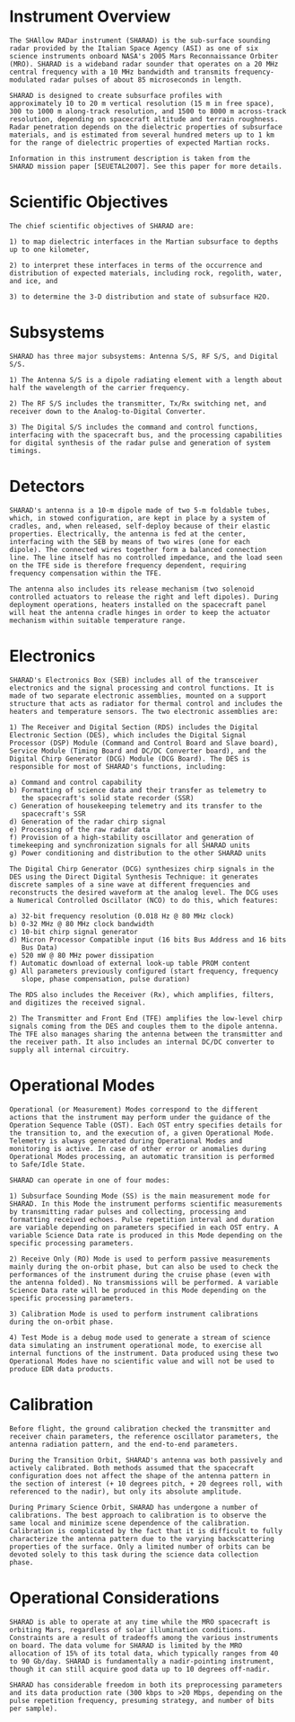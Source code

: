 
 
  Instrument Overview
  ===================
    The SHAllow RADar instrument (SHARAD) is the sub-surface sounding
    radar provided by the Italian Space Agency (ASI) as one of six
    science instruments onboard NASA's 2005 Mars Reconnaissance Orbiter
    (MRO). SHARAD is a wideband radar sounder that operates on a 20 MHz
    central frequency with a 10 MHz bandwidth and transmits frequency-
    modulated radar pulses of about 85 microseconds in length.
 
    SHARAD is designed to create subsurface profiles with
    approximately 10 to 20 m vertical resolution (15 m in free space),
    300 to 1000 m along-track resolution, and 1500 to 8000 m across-track
    resolution, depending on spacecraft altitude and terrain roughness.
    Radar penetration depends on the dielectric properties of subsurface
    materials, and is estimated from several hundred meters up to 1 km
    for the range of dielectric properties of expected Martian rocks.
 
    Information in this instrument description is taken from the
    SHARAD mission paper [SEUETAL2007]. See this paper for more details.
 
 
  Scientific Objectives
  =====================
    The chief scientific objectives of SHARAD are:
 
    1) to map dielectric interfaces in the Martian subsurface to depths
    up to one kilometer,
 
    2) to interpret these interfaces in terms of the occurrence and
    distribution of expected materials, including rock, regolith, water,
    and ice, and
 
    3) to determine the 3-D distribution and state of subsurface H2O.
 
 
  Subsystems
  =====================
    SHARAD has three major subsystems: Antenna S/S, RF S/S, and Digital
    S/S.
 
    1) The Antenna S/S is a dipole radiating element with a length about
    half the wavelength of the carrier frequency.
 
    2) The RF S/S includes the transmitter, Tx/Rx switching net, and
    receiver down to the Analog-to-Digital Converter.
 
    3) The Digital S/S includes the command and control functions,
    interfacing with the spacecraft bus, and the processing capabilities
    for digital synthesis of the radar pulse and generation of system
    timings.
 
 
  Detectors
  =====================
    SHARAD's antenna is a 10-m dipole made of two 5-m foldable tubes,
    which, in stowed configuration, are kept in place by a system of
    cradles, and, when released, self-deploy because of their elastic
    properties. Electrically, the antenna is fed at the center,
    interfacing with the SEB by means of two wires (one for each
    dipole). The connected wires together form a balanced connection
    line. The line itself has no controlled impedance, and the load seen
    on the TFE side is therefore frequency dependent, requiring
    frequency compensation within the TFE.
 
    The antenna also includes its release mechanism (two solenoid
    controlled actuators to release the right and left dipoles). During
    deployment operations, heaters installed on the spacecraft panel
    will heat the antenna cradle hinges in order to keep the actuator
    mechanism within suitable temperature range.
 
 
  Electronics
  =====================
    SHARAD's Electronics Box (SEB) includes all of the transceiver
    electronics and the signal processing and control functions. It is
    made of two separate electronic assemblies, mounted on a support
    structure that acts as radiator for thermal control and includes the
    heaters and temperature sensors. The two electronic assemblies are:
 
    1) The Receiver and Digital Section (RDS) includes the Digital
    Electronic Section (DES), which includes the Digital Signal
    Processor (DSP) Module (Command and Control Board and Slave board),
    Service Module (Timing Board and DC/DC Converter board), and the
    Digital Chirp Generator (DCG) Module (DCG Board). The DES is
    responsible for most of SHARAD's functions, including:
 
    a) Command and control capability
    b) Formatting of science data and their transfer as telemetry to
       the spacecraft's solid state recorder (SSR)
    c) Generation of housekeeping telemetry and its transfer to the
       spacecraft's SSR
    d) Generation of the radar chirp signal
    e) Processing of the raw radar data
    f) Provision of a high-stability oscillator and generation of
    timekeeping and synchronization signals for all SHARAD units
    g) Power conditioning and distribution to the other SHARAD units
 
    The Digital Chirp Generator (DCG) synthesizes chirp signals in the
    DES using the Direct Digital Synthesis Technique: it generates
    discrete samples of a sine wave at different frequencies and
    reconstructs the desired waveform at the analog level. The DCG uses
    a Numerical Controlled Oscillator (NCO) to do this, which features:
 
    a) 32-bit frequency resolution (0.018 Hz @ 80 MHz clock)
    b) 0-32 MHz @ 80 MHz clock bandwidth
    c) 10-bit chirp signal generator
    d) Micron Processor Compatible input (16 bits Bus Address and 16 bits
       Bus Data)
    e) 520 mW @ 80 MHz power dissipation
    f) Automatic download of external look-up table PROM content
    g) All parameters previously configured (start frequency, frequency
       slope, phase compensation, pulse duration)
 
    The RDS also includes the Receiver (Rx), which amplifies, filters,
    and digitizes the received signal.
 
    2) The Transmitter and Front End (TFE) amplifies the low-level chirp
    signals coming from the DES and couples them to the dipole antenna.
    The TFE also manages sharing the antenna between the transmitter and
    the receiver path. It also includes an internal DC/DC converter to
    supply all internal circuitry.
 
 
  Operational Modes
  =====================
    Operational (or Measurement) Modes correspond to the different
    actions that the instrument may perform under the guidance of the
    Operation Sequence Table (OST). Each OST entry specifies details for
    the transition to, and the execution of, a given Operational Mode.
    Telemetry is always generated during Operational Modes and
    monitoring is active. In case of other error or anomalies during
    Operational Modes processing, an automatic transition is performed
    to Safe/Idle State.
 
    SHARAD can operate in one of four modes:
 
    1) Subsurface Sounding Mode (SS) is the main measurement mode for
    SHARAD. In this Mode the instrument performs scientific measurements
    by transmitting radar pulses and collecting, processing and
    formatting received echoes. Pulse repetition interval and duration
    are variable depending on parameters specified in each OST entry. A
    variable Science Data rate is produced in this Mode depending on the
    specific processing parameters.
 
    2) Receive Only (RO) Mode is used to perform passive measurements
    mainly during the on-orbit phase, but can also be used to check the
    performances of the instrument during the cruise phase (even with
    the antenna folded). No transmissions will be performed. A variable
    Science Data rate will be produced in this Mode depending on the
    specific processing parameters.
 
    3) Calibration Mode is used to perform instrument calibrations
    during the on-orbit phase.
 
    4) Test Mode is a debug mode used to generate a stream of science
    data simulating an instrument operational mode, to exercise all
    internal functions of the instrument. Data produced using these two
    Operational Modes have no scientific value and will not be used to
    produce EDR data products.
 
  Calibration
  ===========
    Before flight, the ground calibration checked the transmitter and
    receiver chain parameters, the reference oscillator parameters, the
    antenna radiation pattern, and the end-to-end parameters.
 
    During the Transition Orbit, SHARAD's antenna was both passively and
    actively calibrated. Both methods assumed that the spacecraft
    configuration does not affect the shape of the antenna pattern in
    the section of interest (+ 10 degrees pitch, + 20 degrees roll, with
    referenced to the nadir), but only its absolute amplitude.
 
    During Primary Science Orbit, SHARAD has undergone a number of
    calibrations. The best approach to calibration is to observe the
    same local and minimize scene dependence of the calibration.
    Calibration is complicated by the fact that it is difficult to fully
    characterize the antenna pattern due to the varying backscattering
    properties of the surface. Only a limited number of orbits can be
    devoted solely to this task during the science data collection
    phase.
 
 
  Operational Considerations
  ==========================
    SHARAD is able to operate at any time while the MRO spacecraft is
    orbiting Mars, regardless of solar illumination conditions.
    Constraints are a result of tradeoffs among the various instruments
    on board. The data volume for SHARAD is limited by the MRO
    allocation of 15% of its total data, which typically ranges from 40
    to 90 Gb/day. SHARAD is fundamentally a nadir-pointing instrument,
    though it can still acquire good data up to 10 degrees off-nadir.
 
    SHARAD has considerable freedom in both its preprocessing parameters
    and its data production rate (300 kbps to >20 Mbps, depending on the
    pulse repetition frequency, presuming strategy, and number of bits
    per sample).

        